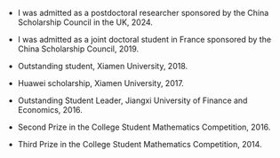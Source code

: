 - I was admitted as a postdoctoral researcher sponsored by the China Scholarship Council in the UK, 2024.

- I was admitted as a joint doctoral student in France sponsored by the China Scholarship Council, 2019.

- Outstanding student, Xiamen University, 2018.

- Huawei scholarship, Xiamen University, 2017.

- Outstanding Student Leader, Jiangxi University of Finance and Economics, 2016.

- Second Prize in the College Student Mathematics Competition, 2016.

- Third Prize in the College Student Mathematics Competition, 2014.

